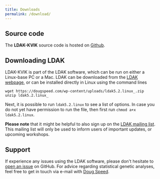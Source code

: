```yaml
---
title: Downloads
permalink: /download/
---
```


## Source code

The **LDAK-KVIK** source code is hosted on [Github](https://github.com/dougspeed/LDAK).

## Downloading LDAK

LDAK-KVIK is part of the LDAK software, which can be run on either a Linux-base PC or a Mac. LDAK can be downloaded from the [LDAK webpage](http://dougspeed.com/downloads2/), or can be installed directly in Linux using the command lines

```
wget https://dougspeed.com/wp-content/uploads/ldak5.2.linux_.zip
unzip ldak5.2.linux_
```

Next, it is possible to run `ldak5.2.linux` to see a list of options. In case you do not yet have permission to run the file, then first run `chmod a+x ldak5.2.linux`.

**Please note** that it might be helpful to also sign up on the [LDAK mailing list](https://dougspeed.com/downloads). This mailing list will only be used to inform users of important updates, or upcoming workshops.

## Support

If experience any issues using the LDAK software, please don't hesitate to [open an issue](https://github.com/dougspeed/LDAK/issues) on GitHub. For advice regarding statistical genetic analyses, feel free to get in touch via e-mail with [Doug Speed](mailto:doug@qgg.au.dk).


